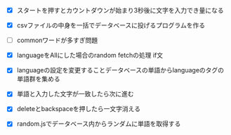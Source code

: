- [x] スタートを押すとカウントダウンが始まり3秒後に文字を入力でき量になる
- [x] csvファイルの中身を一括でデータベースに投げるプログラムを作る
- [ ] commonワードが多すぎ問題
- [x] languageをAllにした場合のrandom fetchの処理 if文

- [x] languageの設定を変更することデータベースの単語からlanguageのタグの単語群を集める 
- [x] 単語と入力した文字が一致したら次に進む
- [x] deleteとbackspaceを押したら一文字消える

- [x] random.jsでデータベース内からランダムに単語を取得する